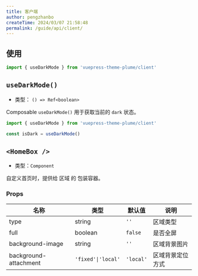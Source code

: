 ```yaml
---
title: 客户端
author: pengzhanbo
createTime: 2024/03/07 21:58:48
permalink: /guide/api/client/
---
```


## 使用

```ts
import { useDarkMode } from 'vuepress-theme-plume/client'
```


## `useDarkMode()`

- 类型： `() => Ref<boolean>`

Composable `useDarkMode()` 用于获取当前的 `dark` 状态。


```ts
import { useDarkMode } from 'vuepress-theme-plume/client'

const isDark = useDarkMode()
```

## `<HomeBox />`

- 类型：`Component`

自定义首页时，提供给 区域 的 包装容器。


### Props

| 名称                  | 类型               | 默认值    | 说明             |
| --------------------- | ------------------ | --------- | ---------------- |
| type                  | string             | `''`      | 区域类型         |
| full                  | boolean            | `false`   | 是否全屏         |
| background-image      | string             | `''`      | 区域背景图片     |
| background-attachment | `'fixed'\|'local'` | `'local'` | 区域背景定位方式 |
